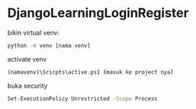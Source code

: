 # DjangoLearningLoginRegister

bikin virtual venv:
```bash
python -m venv [nama venv]
```

activate venv
```bash
(namavenv)\Sricpts\active.ps1 (masuk ke project nya)
```

buka security
```bash
Set-ExecutionPolicy Unrestricted -Scope Process
```
